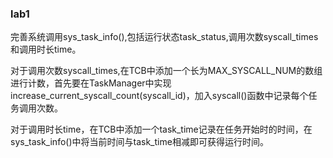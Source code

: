 ### lab1

完善系统调用sys_task_info(),包括运行状态task_status,调用次数syscall_times和调用时长time。

对于调用次数syscall_times,在TCB中添加一个长为MAX_SYSCALL_NUM的数组进行计数，首先要在TaskManager中实现increase_current_syscall_count(syscall_id)，加入syscall()函数中记录每个任务调用次数。

对于调用时长time，在TCB中添加一个task_time记录在任务开始时的时间，在sys_task_info()中将当前时间与task_time相减即可获得运行时间。

